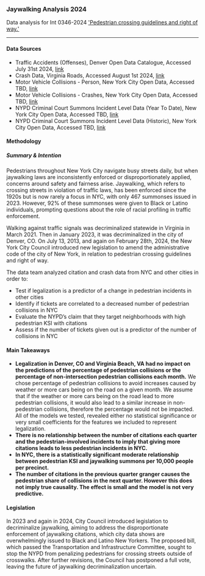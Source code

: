 ### Jaywalking Analysis 2024
Data analysis for Int 0346-2024 ['Pedestrian crossing guidelines and right of way.'](https://legistar.council.nyc.gov/LegislationDetail.aspx?ID=6557803&GUID=7D6F4CEC-85C3-4E00-9E54-36641179493B&Options=&Search=)

***  

#### Data Sources 
- Traffic Accidents (Offenses), Denver Open Data Catalogue, Accessed July 31st 2024, [link](https://opendata-geospatialdenver.hub.arcgis.com/datasets/db00bd99ea534d8987e0913a191ebe19_325/about)
- Crash Data, Virginia Roads, Accessed August 1st 2024, [link](https://www.virginiaroads.org/maps/VDOT::crash-data-1/about)
- Motor Vehicle Collisions - Person, New York City Open Data, Accessed TBD, [link](https://data.cityofnewyork.us/Public-Safety/Motor-Vehicle-Collisions-Person/f55k-p6yu/about_data)
- Motor Vehicle Collisions - Crashes, New York City Open Data, Accessed TBD, [link](https://data.cityofnewyork.us/Public-Safety/Motor-Vehicle-Collisions-Crashes/h9gi-nx95/about_data)
- NYPD Criminal Court Summons Incident Level Data (Year To Date), New York City Open Data, Accessed TBD, [link](https://data.cityofnewyork.us/Public-Safety/NYPD-Criminal-Court-Summons-Incident-Level-Data-Ye/mv4k-y93f/about_data)
- NYPD Criminal Court Summons Incident Level Data (Historic), New York City Open Data, Accessed TBD, [link](https://data.cityofnewyork.us/Public-Safety/NYPD-Criminal-Court-Summons-Historic-/sv2w-rv3k/about_data)


#### Methodology 

##### Summary & Intention
Pedestrians throughout New York City navigate busy streets daily, but when jaywalking laws are inconsistently enforced or disproportionately applied, concerns around safety and fairness arise. Jaywalking, which refers to crossing streets in violation of traffic laws, has been enforced since the 1920s but is now rarely a focus in NYC, with only 467 summonses issued in 2023. However, 92% of these summonses were given to Black or Latino individuals, prompting questions about the role of racial profiling in traffic enforcement.

Walking against traffic signals was decriminalized statewide in Virginia in March 2021. Then in January 2023, it was decriminalized in the city of Denver, CO. On July 13, 2013, and again on February 28th, 2024, the New York City Council introduced new legislation to amend the administrative code of the city of New York, in relation to pedestrian crossing guidelines and right of way. 

The data team analyzed citation and crash data from NYC and other cities in order to:
- Test if legalization is a predictor of a change in pedestrian incidents in other cities
- Identify if tickets are correlated to a decreased number of pedestrian collisions in NYC
- Evaluate the NYPD’s claim that they target neighborhoods with high pedestrian KSI with citations
- Assess if the number of tickets given out is a predictor of the number of collisions in NYC

#### Main Takeaways
- **Legalization in Denver, CO and Virginia Beach, VA had no impact on the predictions of the percentage of pedestrian collisions or the percentage of non-intersection pedestrian collisions each month.** We chose percentage of pedestrian collisions to avoid increases caused by weather or more cars being on the road on a given month. We assume that if the weather or more cars being on the road lead to more pedestrian collisions, it would also lead to a similar increase in non-pedestrian collisions, therefore the percentage would not be impacted. All of the models we tested, revealed either no statistical significance or very small coefficients for the features we included to represent legalization.  
- **There is no relationship between the number of citations each quarter and the pedestrian-involved incidents to imply that giving more citations leads to less pedestrian incidents in NYC.**
- **In NYC, there is a statistically significant moderate relationship between pedestrian KSI and jaywalking summons per 10,000 people per precinct.** 
- **The number of citations in the previous quarter granger causes the pedestrian share of collisions in the next quarter. However this does not imply true causality. The effect is small and the model is not very predictive.** 


#### Legislation
In 2023 and again in 2024, City Council introduced legislation to decriminalize jaywalking, aiming to address the disproportionate enforcement of jaywalking citations, which city data shows are overwhelmingly issued to Black and Latino New Yorkers. The proposed bill, which passed the Transportation and Infrastructure Committee, sought to stop the NYPD from penalizing pedestrians for crossing streets outside of crosswalks. After further revisions, the Council has postponed a full vote, leaving the future of jaywalking decriminalization uncertain.
